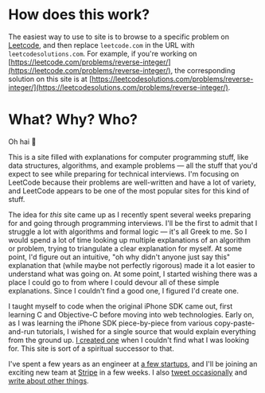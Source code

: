 # How does this work?
The easiest way to use to site is to browse to a specific problem on [Leetcode](https://leetcode.com/problemset/all/), and then replace `leetcode.com` in the URL with `leetcodesolutions.com`. For example, if you're working on [https://leetcode.com/problems/reverse-integer/](https://leetcode.com/problems/reverse-integer/), the corresponding solution on this site is at [https://leetcodesolutions.com/problems/reverse-integer/](https://leetcodesolutions.com/problems/reverse-integer/).

# What? Why? Who?
Oh hai 👋

This is a site filled with explanations for computer programming stuff, like data structures, algorithms, and example problems — all the stuff that you'd expect to see while preparing for technical interviews. I'm focusing on LeetCode because their problems are well-written and have a lot of variety, and LeetCode appears to be one of the most popular sites for this kind of stuff.

The idea for _this_ site came up as I recently spent several weeks preparing for and going through programming interviews. I'll be the first to admit that I struggle a lot with algorithms and formal logic — it's all Greek to me. So I would spend a lot of time looking up multiple explanations of an algorithm or problem, trying to triangulate a clear explanation for myself. At some point, I'd figure out an intuitive, "oh why didn't anyone just say this" explanation that (while maybe not perfectly rigorous) made it a lot easier to understand what was going on. At some point, I started wishing there was a place I could go to from where I could devour all of these simple explanations. Since I couldn't find a good one, I figured I'd create one.

I taught myself to code when the original iPhone SDK came out, first learning C and Objective-C before moving into web technologies. Early on, as I was learning the iPhone SDK piece-by-piece from various copy-paste-and-run tutorials, I wished for a single source that would explain everything from the ground up. [I created one](https://cupsofcocoa.wordpress.com) when I couldn't find what I was looking for. This site is sort of a spiritual successor to that.

I've spent a few years as an engineer at [a few startups](https://linkedin.com/in/feifanz), and I'll be joining an exciting new team at [Stripe](https://stripe.com/issuing) in a few weeks. I also [tweet occasionally](https://twitter.com/FeifanZ) and [write about other things](https://feifan.blog).

